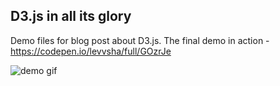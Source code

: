 ## D3.js in all its glory

Demo files for blog post about D3.js. The final demo in action - https://codepen.io/levvsha/full/GOzrJe

![demo gif](https://raw.githubusercontent.com/levvsha/d3-in-all-its-glory-en/master/images/article-demo.gif)
